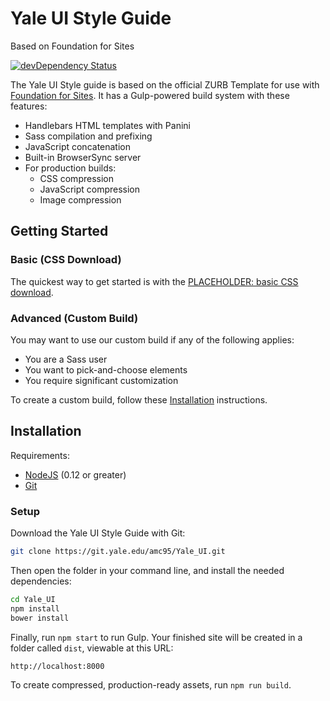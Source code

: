 # Yale UI Style Guide
Based on Foundation for Sites

[![devDependency Status](https://david-dm.org/zurb/foundation-zurb-template/dev-status.svg)](https://david-dm.org/zurb/foundation-zurb-template#info=devDependencies)

The Yale UI Style guide is based on the official ZURB Template for use with [Foundation for Sites](http://foundation.zurb.com/sites). It has a Gulp-powered build system with these features:

- Handlebars HTML templates with Panini
- Sass compilation and prefixing
- JavaScript concatenation
- Built-in BrowserSync server
- For production builds:
  - CSS compression
  - JavaScript compression
  - Image compression


## Getting Started

### Basic (CSS Download)

The quickest way to get started is with the [PLACEHOLDER: basic CSS download](http://example.com). 

### Advanced (Custom Build)

You may want to use our custom build if any of the following applies:

* You are a Sass user
* You want to pick-and-choose elements
* You require significant customization


To create a custom build, follow these [Installation]() instructions.


## Installation


Requirements:

- [NodeJS](https://nodejs.org/en/) (0.12 or greater)
- [Git](https://git-scm.com/)

###  Setup

Download the Yale UI Style Guide with Git:


```bash
git clone https://git.yale.edu/amc95/Yale_UI.git
```

Then open the folder in your command line, and install the needed dependencies:

```bash
cd Yale_UI
npm install
bower install
```

Finally, run `npm start` to run Gulp. Your finished site will be created in a folder called `dist`, viewable at this URL:

```
http://localhost:8000
```

To create compressed, production-ready assets, run `npm run build`.
